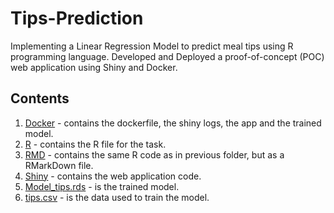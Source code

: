 # Tips-Prediction
Implementing a Linear Regression Model to predict meal tips using R programming language.
Developed and Deployed a proof-of-concept (POC) web application using Shiny and Docker.

## Contents
1. [Docker](https://github.com/mrinal-kanti-saha/Tips-Prediction/tree/main/Docker) - contains the dockerfile, the shiny logs, the app and the trained model.
2. [R](https://github.com/mrinal-kanti-saha/Tips-Prediction/tree/main/R) - contains the R file for the task.
3. [RMD](https://github.com/mrinal-kanti-saha/Tips-Prediction/tree/main/RMD) - contains the same R code as in previous folder, but as a RMarkDown file.
4. [Shiny](https://github.com/mrinal-kanti-saha/Tips-Prediction/tree/main/Shiny) - contains the web application code.
5. [Model_tips.rds](https://github.com/mrinal-kanti-saha/Tips-Prediction/blob/main/Model_tips.rds) - is the trained model.
6. [tips.csv](https://github.com/mrinal-kanti-saha/Tips-Prediction/blob/main/tips.csv) - is the data used to train the model.
